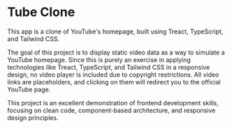# Tube Clone

This app is a clone of YouTube's homepage, built using Treact, TypeScript, and Tailwind CSS.


The goal of this project is to display static video data as a way to simulate a YouTube homepage. Since this is purely an exercise in applying technologies like Treact, TypeScript, and Tailwind CSS in a responsive design, no video player is included due to copyright restrictions. All video links are placeholders, and clicking on them will redirect you to the official YouTube page.

This project is an excellent demonstration of frontend development skills, focusing on clean code, component-based architecture, and responsive design principles.